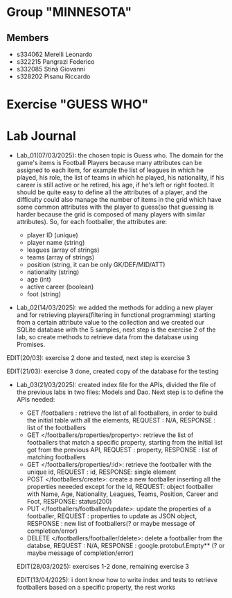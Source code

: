 # Group "MINNESOTA"

## Members
- s334062 Merelli Leonardo
- s322215 Pangrazi Federico
- s332085 Stinà Giovanni
- s328202 Pisanu Riccardo

# Exercise "GUESS WHO"

# Lab Journal
- Lab_01(07/03/2025): the chosen topic is Guess who. The domain for the game's items is Football Players because many attributes can be assigned to each item, for example the list of leagues in which he played, his role, the list of teams in which he played, his nationality, if his career is still active or he retired, his age, if he's left or right footed. It should be quite easy to define all the attributes of a player, and the difficulty could also manage the number of items in the grid which have some common attributes with the player to guess(so that guessing is harder because the grid is composed of many players with similar attributes). So, for each footballer, the attributes are:
    - player ID (unique)
    - player name (string)
    - leagues (array of strings)
    - teams (array of strings)
    - position (string, it can be only GK/DEF/MID/ATT)
    - nationality (string)
    - age (int)
    - active career (boolean)
    - foot (string)


- Lab_02(14/03/2025): we added the methods for adding a new player and for retrieving players(filtering in functional programming) starting from a certain attribute value to the collection and we created our SQLite database with the 5 samples, next step is the exercise 2 of the lab, so create methods to retrieve data from the database using Promises.

EDIT(20/03): exercise 2 done and tested, next step is exercise 3

EDIT(21/03): exercise 3 done, created copy of the database for the testing 
- Lab_03(21/03/2025): created index file for the APIs, divided the file of the previous labs in two files: Models and Dao. Next step is to define the APIs needed:
    - GET /footballers : retrieve the list of all footballers, in order to build the initial table with all the elements, REQUEST : N/A, RESPONSE : list of the footballers
    - GET </footballers/properties/property>: retrieve the list of footballers that match a specific property, starting from the initial list got from the previous API, REQUEST : property, RESPONSE : list of matching footballers
    - GET </footballers/properties/:id>: retrieve the footballer with the unique id, REQUEST : id, RESPONSE: single element
    - POST </footballers/create>: create a new footballer inserting all the properties neeeded except for the Id, REQUEST: object footballer with Name, Age, Nationality, Leagues, Teams, Position, Career and Foot, RESPONSE: status(200)
    - PUT </footballers/footballer/update>: update the properties of a footballer, REQUEST : properties to update as JSON object, RESPONSE : new list of footballers(? or maybe message of completion/error)
    - DELETE </footballers/footballer/delete>: delete a footballer from the databse, REQUEST : N/A, RESPONSE : google.protobuf.Empty** (? or maybe message of completion/error)

  EDIT(28/03/2025): exercises 1-2 done, remaining exercise 3

  EDIT(13/04/2025): i dont know how to write index and tests to retrieve footballers based on a specific property, the rest works
